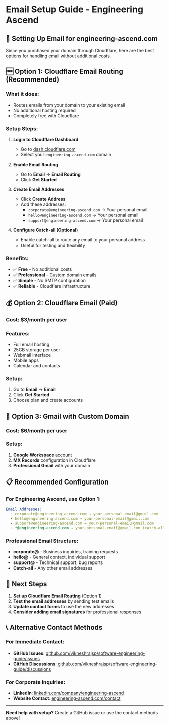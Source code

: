 # Email Setup Guide - Engineering Ascend

## 📧 Setting Up Email for engineering-ascend.com

Since you purchased your domain through Cloudflare, here are the best options for handling email without additional costs.

## 🆓 Option 1: Cloudflare Email Routing (Recommended)

### **What it does:**
- Routes emails from your domain to your existing email
- No additional hosting required
- Completely free with Cloudflare

### **Setup Steps:**

1. **Login to Cloudflare Dashboard**
   - Go to [dash.cloudflare.com](https://dash.cloudflare.com)
   - Select your `engineering-ascend.com` domain

2. **Enable Email Routing**
   - Go to **Email** → **Email Routing**
   - Click **Get Started**

3. **Create Email Addresses**
   - Click **Create Address**
   - Add these addresses:
     - `corporate@engineering-ascend.com` → Your personal email
     - `hello@engineering-ascend.com` → Your personal email
     - `support@engineering-ascend.com` → Your personal email

4. **Configure Catch-all (Optional)**
   - Enable catch-all to route any email to your personal address
   - Useful for testing and flexibility

### **Benefits:**
- ✅ **Free** - No additional costs
- ✅ **Professional** - Custom domain emails
- ✅ **Simple** - No SMTP configuration
- ✅ **Reliable** - Cloudflare infrastructure

## 💰 Option 2: Cloudflare Email (Paid)

### **Cost:** $3/month per user

### **Features:**
- Full email hosting
- 25GB storage per user
- Webmail interface
- Mobile apps
- Calendar and contacts

### **Setup:**
1. Go to **Email** → **Email**
2. Click **Get Started**
3. Choose plan and create accounts

## 🔧 Option 3: Gmail with Custom Domain

### **Cost:** $6/month per user

### **Setup:**
1. **Google Workspace** account
2. **MX Records** configuration in Cloudflare
3. **Professional Gmail** with your domain

## 📋 Recommended Configuration

### **For Engineering Ascend, use Option 1:**

```yaml
Email Addresses:
  - corporate@engineering-ascend.com → your-personal-email@gmail.com
  - hello@engineering-ascend.com → your-personal-email@gmail.com
  - support@engineering-ascend.com → your-personal-email@gmail.com
  - *@engineering-ascend.com → your-personal-email@gmail.com (catch-all)
```

### **Professional Email Structure:**
- **corporate@** - Business inquiries, training requests
- **hello@** - General contact, individual support
- **support@** - Technical support, bug reports
- **Catch-all** - Any other email addresses

## 🚀 Next Steps

1. **Set up Cloudflare Email Routing** (Option 1)
2. **Test the email addresses** by sending test emails
3. **Update contact forms** to use the new addresses
4. **Consider adding email signatures** for professional responses

## 📞 Alternative Contact Methods

### **For Immediate Contact:**
- **GitHub Issues**: [github.com/vikneshrajsp/software-engineering-guide/issues](https://github.com/vikneshrajsp/software-engineering-guide/issues)
- **GitHub Discussions**: [github.com/vikneshrajsp/software-engineering-guide/discussions](https://github.com/vikneshrajsp/software-engineering-guide/discussions)

### **For Corporate Inquiries:**
- **LinkedIn**: [linkedin.com/company/engineering-ascend](https://linkedin.com/company/engineering-ascend)
- **Website Contact**: [engineering-ascend.com/contact](https://engineering-ascend.com/contact)

---

**Need help with setup?** Create a GitHub issue or use the contact methods above!
